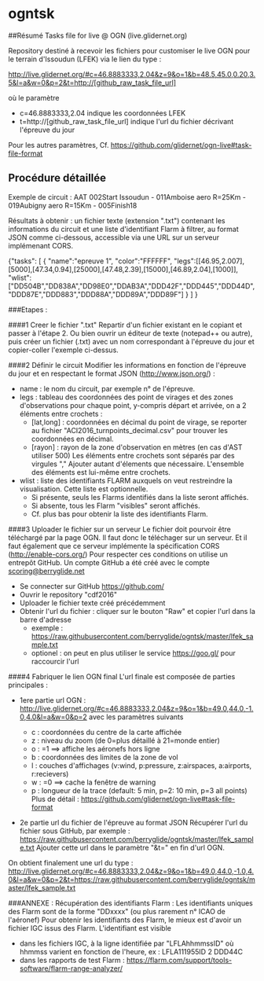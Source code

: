 # ogntsk

##Résumé
Tasks file for live @ OGN (live.glidernet.org)

Repository destiné à recevoir les fichiers pour customiser le live OGN pour le terrain d'Issoudun (LFEK) via le lien du type :

http://live.glidernet.org/#c=46.8883333,2.04&z=9&o=1&b=48.5,45.0,0.20,3.5&l=a&w=0&p=2&t=http://[github_raw_task_file_url]

où le paramètre
- c=46.8883333,2.04 indique les coordonnées LFEK
- t=http://[github_raw_task_file_url] indique l'url du fichier décrivant l'épreuve du jour

Pour les autres paramètres, Cf. https://github.com/glidernet/ogn-live#task-file-format

## Procédure détaillée

Exemple de circuit : AAT 002Start Issoudun - 011Amboise aero R=25Km - 019Aubigny aero R=15Km - 005Finish18

Résultats à obtenir :
un fichier texte (extension ".txt") contenant les informations du circuit et une liste d'identifiant Flarm à filtrer, au format JSON comme ci-dessous, accessible via une URL sur un serveur implémenant CORS.

{"tasks":
	[
		{	"name":"epreuve 1",
			"color":"FFFFFF",
			"legs":[[46.95,2.007],[5000],[47.34,0.94],[25000],[47.48,2.39],[15000],[46.89,2.04],[1000]],
			"wlist":["DD504B","DD838A","DD98E0","DDAB3A","DDD42F","DDD445","DDD44D","DDD87E","DDD883","DDD88A","DDD89A","DDD89F"]
		}
	]
}


###Etapes :

####1 Creer le fichier ".txt"
Repartir d'un fichier existant en le copiant et passer à l'étape 2.
Ou bien ouvrir un éditeur de texte (notepad++ ou autre), puis créer un fichier (.txt) avec un nom correspondant à l'épreuve du jour et copier-coller l'exemple ci-dessus.


####2 Définir le circuit
Modifier les informations en fonction de l'épreuve du jour et en respectant le format JSON (http://www.json.org/) :
* name : le nom du circuit, par exemple n° de l'épreuve.
* legs : tableau des coordonnées des point de virages et des zones d'observations pour chaque point, y-compris départ et arrivée, on a 2 éléments entre crochets :
  * [lat,long] : coordonnées en décimal du point de virage, se reporter au fichier "ACI2016_turnpoints_decimal.csv" pour trouver les coordonnées en décimal.
  * [rayon] : rayon de la zone d'observation en mètres (en cas d'AST utiliser 500)
Les éléments entre crochets sont séparés par des virgules ","
Ajouter autant d'élements que nécessaire.
L'ensemble des éléments est lui-même entre crochets.
* wlist : liste des identifiants FLARM auxquels on veut restreindre la visualisation. Cette liste est optionnelle.
  * Si présente, seuls les Flarms identifiés dans la liste seront affichés.
  * Si absente, tous les Flarm "visibles" seront affichés.
  * Cf. plus bas pour obtenir la liste des identifiants Flarm.


####3 Uploader le fichier sur un serveur
Le fichier doit pourvoir être téléchargé par la page OGN.
Il faut donc le téléchager sur un serveur. Et il faut également que ce serveur implémente la spécification CORS (http://enable-cors.org/)
Pour respecter ces conditions on utilise un entrepôt GitHub. Un compte GitHub a été créé avec le compte scoring@berryglide.net
* Se connecter sur GitHub https://github.com/
* Ouvrir le repository "cdf2016"
* Uploader le fichier texte créé précédemment
* Obtenir l'url du fichier : cliquer sur le bouton "Raw" et copier l'url dans la barre d'adresse
  * exemple : https://raw.githubusercontent.com/berryglide/ogntsk/master/lfek_sample.txt
  * optionel : on peut en plus utiliser le service https://goo.gl/ pour raccourcir l'url


####4 Fabriquer le lien OGN final
L'url finale est composée de parties principales :

* 1ere partie url OGN : http://live.glidernet.org/#c=46.8883333,2.04&z=9&o=1&b=49.0,44.0,-1.0,4.0&l=a&w=0&p=2
avec les paramètres suivants
  * c : coordonnées du centre de la carte affichée
  * z : niveau du zoom (de 0=plus détaillé à 21=monde entier)
  * o : =1 ==> affiche les aéronefs hors ligne
  * b : coordonnées des limites de la zone de vol
  * l : couches d'affichages (v:wind, p:pressure, z:airspaces, a:airports, r:recievers)
  * w : =0 ==> cache la fenêtre de warning
  * p : longueur de la trace (default: 5 min, p=2: 10 min, p=3 all points)
Plus de détail : https://github.com/glidernet/ogn-live#task-file-format
		
* 2e partie url du fichier de l'épreuve au format JSON
Récupérer l'url du fichier sous GitHub, par exemple : https://raw.githubusercontent.com/berryglide/ogntsk/master/lfek_sample.txt
Ajouter cette url dans le paramètre "&t=" en fin d'url OGN.

On obtient finalement une url du type :
http://live.glidernet.org/#c=46.8883333,2.04&z=9&o=1&b=49.0,44.0,-1.0,4.0&l=a&w=0&p=2&t=https://raw.githubusercontent.com/berryglide/ogntsk/master/lfek_sample.txt




###ANNEXE : Récupération des identifiants Flarm :
Les identifiants uniques des Flarm sont de la forme "DDxxxx" (ou plus rarement n° ICAO de l'aéronef)
Pour obtenir les identifiants des Flarm, le mieux est d'avoir un fichier IGC issus des Flarm.
L'identifiant est visible
* dans les fichiers IGC, à la ligne identifiée par "LFLAhhmmssID" où hhmmss varient en fonction de l'heure, ex : LFLA111955ID 2 DDD44C
* dans les rapports de test Flarm : https://flarm.com/support/tools-software/flarm-range-analyzer/
